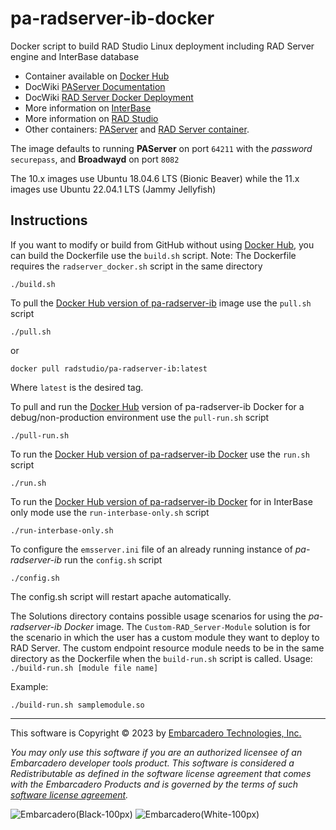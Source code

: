 # pa-radserver-ib-docker

Docker script to build RAD Studio Linux deployment including RAD Server engine and InterBase database

- Container available on [Docker Hub](https://hub.docker.com/r/radstudio/pa-radserver-ib)
- DocWiki [PAServer Documentation](http://docwiki.embarcadero.com/RADStudio/en/PAServer,_the_Platform_Assistant_Server_Application)
- DocWiki [RAD Server Docker Deployment](https://docwiki.embarcadero.com/RADStudio/en/RAD_Server_Docker_Deployment)
- More information on [InterBase](https://docwiki.embarcadero.com/InterBase/2017/en)
- More information on [RAD Studio](https://www.embarcadero.com/products/rad-studio)
- Other containers: [PAServer](https://github.com/Embarcadero/paserver-docker) and [RAD Server container](https://github.com/Embarcadero/pa-radserver-docker).

The image defaults to running **PAServer** on port `64211` with the _password_ `securepass`, and **Broadwayd** on port `8082`

The 10.x images use Ubuntu 18.04.6 LTS (Bionic Beaver) while the 11.x images use Ubuntu 22.04.1 LTS (Jammy Jellyfish)

## Instructions

If you want to modify or build from GitHub without using [Docker Hub](https://hub.docker.com/r/radstudio/pa-radserver-ib), you can build the Dockerfile use the `build.sh` script. Note: The Dockerfile requires the `radserver_docker.sh` script in the same directory
```
./build.sh 
```

To pull the [Docker Hub version of pa-radserver-ib](https://hub.docker.com/r/radstudio/pa-radserver-ib) image use the `pull.sh` script
```
./pull.sh
```
or
```
docker pull radstudio/pa-radserver-ib:latest
```
Where `latest` is the desired tag.

To pull and run the [Docker Hub](https://hub.docker.com/r/radstudio/pa-radserver-ib) version of pa-radserver-ib Docker for a debug/non-production environment use the `pull-run.sh` script
```
./pull-run.sh
```

To run the [Docker Hub version of pa-radserver-ib Docker](https://hub.docker.com/r/radstudio/pa-radserver-ib) use the `run.sh` script
```
./run.sh
```

To run the [Docker Hub version of pa-radserver-ib Docker](https://hub.docker.com/r/radstudio/pa-radserver-ib) for in InterBase only mode use the `run-interbase-only.sh` script
```
./run-interbase-only.sh
```

To configure the `emsserver.ini` file of an already running instance of *pa-radserver-ib* run the `config.sh` script
```
./config.sh
```
The config.sh script will restart apache automatically. 

The Solutions directory contains possible usage scenarios for using the *pa-radserver-ib Docker* image. 
The `Custom-RAD_Server-Module` solution is for the scenario in which the user has a custom module they want to deploy to RAD Server. The custom endpoint resource module needs to be in the same directory as the Dockerfile when the `build-run.sh` script is called. 
Usage: `./build-run.sh [module file name]`

Example:
```
./build-run.sh samplemodule.so
```
--- 

This software is Copyright &copy; 2023 by [Embarcadero Technologies, Inc.](https://www.embarcadero.com/)

_You may only use this software if you are an authorized licensee of an Embarcadero developer tools product. This software is considered a Redistributable as defined in the software license agreement that comes with the Embarcadero Products and is governed by the terms of such [software license agreement](https://www.embarcadero.com/products/rad-studio/rad-studio-eula)._

![Embarcadero(Black-100px)](https://user-images.githubusercontent.com/821930/211648635-c0db6930-120c-4456-a7ea-dc7612f01451.png#gh-light-mode-only)
![Embarcadero(White-100px)](https://user-images.githubusercontent.com/821930/211649057-7f1f1f07-a79f-44d4-8fc1-87c819386ec6.png#gh-dark-mode-only)
